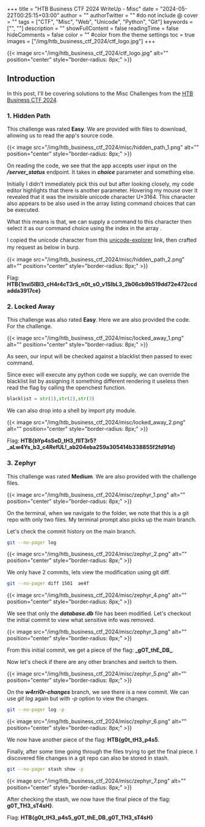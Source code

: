+++
title = "HTB Business CTF 2024 WriteUp - Misc"
date = "2024-05-22T00:25:15+03:00"
author = ""
authorTwitter = "" #do not include @
cover = ""
tags = ["CTF", "Misc", "Web", "Unicode", "Python", "Git"]
keywords = ["", ""]
description = ""
showFullContent = false
readingTime = false
hideComments = false
color = "" #color from the theme settings
toc = true
images = ["/img/htb_business_ctf_2024/ctf_logo.jpg"]
+++

<!--more-->
{{< image src="/img/htb_business_ctf_2024/ctf_logo.jpg" alt="" position="center" style="border-radius: 8px;" >}}

## Introduction
In this post, I'll be covering solutions to the Misc Challenges from the [HTB Business CTF 2024](https://ctf.hackthebox.com/event/details/htb-business-ctf-2024-the-vault-of-hope-1474).


### 1. Hidden Path
This challenge was rated **Easy**. We are provided with files to download, allowing us to read the app's source code.

{{< image src="/img/htb_business_ctf_2024/misc/hidden_path_1.png" alt="" position="center" style="border-radius: 8px;" >}}

On reading the code, we see that the app accepts user input on the ***/server_status*** endpoint. It takes in ***choice*** parameter and something else. 

Initially I didn't immediately pick this out but after looking closely, my code editor highlights that there is another parameter. Hovering my mouse over it revealed that it was the invisible unicode character U+3164. This character also appears to be also used in the array listing command choices that can be executed.

What this means is that, we can supply a command to this character then select it as our command choice using the index in the array .

I copied the unicode character from this [unicode-explorer](https://unicode-explorer.com/c/3164) link, then crafted my request as below in burp.ㅤ

{{< image src="/img/htb_business_ctf_2024/misc/hidden_path_2.png" alt="" position="center" style="border-radius: 8px;" >}}

Flag: **HTB{1nvi5IBl3_cH4r4cT3rS_n0t_sO_v1SIbL3_2b06cb9b519dd72e472ccdadda3917ce}**

### 2. Locked Away
This challenge was also rated **Easy**. Here we are also provided the code. For the challenge.

{{< image src="/img/htb_business_ctf_2024/misc/locked_away_1.png" alt="" position="center" style="border-radius: 8px;" >}}

As seen, our input will be checked against a blacklist then passed to exec command.

Since exec will execute any python code we supply, we can override the blacklist list by assigning it something different rendering it useless then read the flag by calling the openchest function. 

```py
blacklist = str(1),str(2),str(3)
```

We can also drop into a shell by import pty module.

{{< image src="/img/htb_business_ctf_2024/misc/locked_away_2.png" alt="" position="center" style="border-radius: 8px;" >}}

Flag: **HTB{bYp4sSeD_tH3_fIlT3r5?_aLw4Ys_b3_c4RefUL!_ab204eba259a305414b338855f2fd91d}**


### 3. Zephyr
This challenge was rated **Medium**. We are also provided with the challenge files.

{{< image src="/img/htb_business_ctf_2024/misc/zephyr_1.png" alt="" position="center" style="border-radius: 8px;" >}}

On the terminal, when we navigate to the folder, we note that this is a git repo with only two files. My terminal prompt also picks up the main branch.

Let's check the commit history on the main branch. 

```sh
git --no-pager log
```
{{< image src="/img/htb_business_ctf_2024/misc/zephyr_2.png" alt="" position="center" style="border-radius: 8px;" >}}

We only have 2 commits, lets view the modification using git diff.

```sh
git --no-pager diff 1501  ae4f
```
{{< image src="/img/htb_business_ctf_2024/misc/zephyr_4.png" alt="" position="center" style="border-radius: 8px;" >}}

We see that only the ***database.db*** file has been modified. Let's checkout the initial commit to view what sensitive info was removed.

{{< image src="/img/htb_business_ctf_2024/misc/zephyr_3.png" alt="" position="center" style="border-radius: 8px;" >}}

From this initial commit, we get a piece of the flag: **\_gOT_thE_DB\_**.

Now let's check if there are any other branches and switch to them.

{{< image src="/img/htb_business_ctf_2024/misc/zephyr_5.png" alt="" position="center" style="border-radius: 8px;" >}}

On the ***w4rri0r-changes*** branch, we see there is a new commit. We can use *git log* again but with *-p* option to view the changes.

```sh
git --no-pager log -p
```

{{< image src="/img/htb_business_ctf_2024/misc/zephyr_6.png" alt="" position="center" style="border-radius: 8px;" >}}

We now have another piece of the flag: **HTB{g0t_tH3_p4s5**.

Finally, after some time going through the files trying to get the final piece. I discovered file changes in a git repo can also be stored in stash.

```sh
git --no-pager stash show -p
```

{{< image src="/img/htb_business_ctf_2024/misc/zephyr_7.png" alt="" position="center" style="border-radius: 8px;" >}}

After checking the stash, we now have the final piece of the flag: **g0T_TH3_sT4sH}**.

Flag: **HTB{g0t_tH3_p4s5_gOT_thE_DB_g0T_TH3_sT4sH}**
